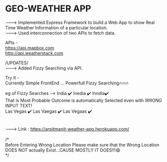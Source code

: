 # GEO-WEATHER APP

---> Implemented Express Framework to build a Web App to show Real Time Weather Information of a particular location.<br>
---> Used interconnection of two APIs to fetch data.<br>

APIs - <br>
https://api.mapbox.com<br>
http://api.weatherstack.com<br>

/UPDATES/<br>
---> Added Fizzy Searching via API.<br>


Try It - <br>
Currently Simple FrontEnd ... Powerfull Fizzy Searching🔥🔥🔥 <br>

eg of Fizzy Searches -->  India ✔️       Inedia ✔️       Inndia✔️ <br>
                          That is Most Probable Outcome is automatically Selected even with WRONG INPUT TEXT!<br>
                          Las Vegas ✔️   Las Vaegas ✔️   Las Vegaas ✔️<br>
                         <br>
 <br>
--->  Link : https://arpitmanit-weather-app.herokuapp.com/<br>
<br>
/*<br>
Before Entering Wrong Location Please make sure that the Wrong Location DOES NOT actually Exist...CAUSE MOSTLY IT DOES!!!😄<br>
*/<br>
